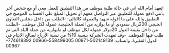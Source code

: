 اتعهد أمام الله اني في حالة طلبة موظف من هذا التطبيق للعمل معي أو مع شخص آخر بأنني ادفع عمولة للتطبيق عبر التواصل معهم أو تحويل المبلغ علي الحساب الموضح في التطبيق والله علي ما أقوله شهيد والعمولة كالتالي:
 -الطلب من داخل مجلس التعاون الخيجي 200ريال سعودي أو ما يوازيه من العملة الخليجية عموله لكل موظف.
-الطلب من داخل بقيمة الدول 20دولار عموله لكل موظف او مايوازيه من عملة البلد التي تم طلب فيها الموظف.
-وقد تعهدت الشركة بنسبة 10% من نسبة الأرباح لصالح الايتام في الدول الفقيرة.
واتساب: 502149139-00971   558499005-00966   774618392-00967